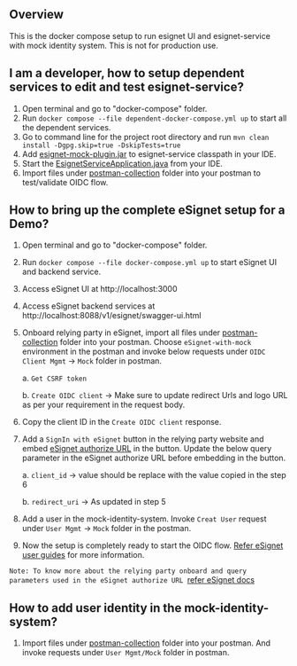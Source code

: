 ## Overview

This is the docker compose setup to run esignet UI and esignet-service with mock identity system. This is not for production use.

## I am a developer, how to setup dependent services to edit and test esignet-service?

1. Open terminal and go to "docker-compose" folder.
2. Run `docker compose --file dependent-docker-compose.yml up` to start all the dependent services.
3. Go to command line for the project root directory and run `mvn clean install -Dgpg.skip=true -DskipTests=true`
4. Add [esignet-mock-plugin.jar](../esignet-service/target/esignet-plugins/esignet-mock-plugin.jar) to esignet-service classpath in your IDE.
5. Start the [EsignetServiceApplication.java](../esignet-service/src/main/java/io/mosip/esignet/EsignetServiceApplication.java) from your IDE.
6. Import files under [postman-collection](../postman-collection) folder into your postman to test/validate OIDC flow.

## How to bring up the complete eSignet setup for a Demo?

1. Open terminal and go to "docker-compose" folder.
2. Run `docker compose --file docker-compose.yml up` to start eSignet UI and backend service.
3. Access eSignet UI at http://localhost:3000
4. Access eSignet backend services at http://localhost:8088/v1/esignet/swagger-ui.html
5. Onboard relying party in eSignet, import all files under [postman-collection](../postman-collection) folder into your postman. Choose `eSignet-with-mock` environment in the postman and invoke below requests under `OIDC Client Mgmt` -> `Mock` folder in postman.
   
    a. `Get CSRF token`

    b. `Create OIDC client` -> Make sure to update redirect Urls and logo URL as per your requirement in the request body.

6. Copy the client ID in the `Create OIDC client` response.
7. Add a `SignIn with eSignet` button in the relying party website and embed [eSignet authorize URL](http://localhost:3000/authorize?nonce=ere973eieljznge2311&state=eree2311&client_id=client_id&redirect_uri=redirect_uri&scope=openid&response_type=code&acr_values=mosip:idp:acr:generated-code&claims_locales=en&ui_locales=en-IN) in the button. Update the below query parameter in the eSignet authorize URL before embedding in the button.

   a. `client_id` -> value should be replace with the value copied in the step 6

   b. `redirect_uri` -> As updated in step 5

8. Add a user in the mock-identity-system. Invoke `Creat User` request under `User Mgmt` -> `Mock` folder in the postman. 
9. Now the setup is completely ready to start the OIDC flow. [Refer eSignet user guides](https://docs.esignet.io/end-user-guide) for more information.

`Note: To know more about the relying party onboard and query parameters used in the eSignet authorize URL `[refer eSignet docs](https://docs.esignet.io/integration/relying-party)

## How to add user identity in the mock-identity-system?

1. Import files under [postman-collection](../postman-collection) folder into your postman. And invoke requests under `User Mgmt/Mock` folder in postman.






